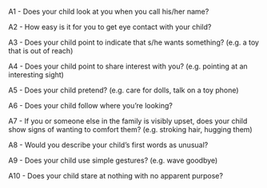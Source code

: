 

A1 - Does your child look at you when you call his/her name?

A2 - How easy is it for you to get eye contact with your child? 

A3 - Does your child point to indicate that s/he wants something? (e.g. a toy that is 
out of reach) 

A4 - Does your child point to share interest with you? (e.g. pointing at an 
interesting sight) 

A5 - Does your child pretend? (e.g. care for dolls, talk on a toy phone) 

A6 - Does your child follow where you’re looking? 

A7 - If you or someone else in the family is visibly upset, does your child show signs 
of wanting to comfort them? (e.g. stroking hair, hugging them)

A8 - Would you describe your child’s first words as unusual?

A9 - Does your child use simple gestures? (e.g. wave goodbye) 

A10 - Does your child stare at nothing with no apparent purpose?